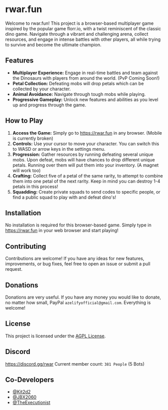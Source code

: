 # rwar.fun

Welcome to rwar.fun! This project is a browser-based multiplayer game inspired by the popular game florr.io, with a twist reminiscent of the classic dino game. Navigate through a vibrant and challenging arena, collect resources, and engage in intense battles with other players, all while trying to survive and become the ultimate champion.

## Features
- **Multiplayer Experience:** Engage in real-time battles and team against the Dinosaurs with players from around the world. (PvP Coming Soon!)
- **Petal Collection:** Defeating mobs will drop petals which can be collected by your character.
- **Animal Avoidance:** Navigate through tough mobs while playing.
- **Progressive Gameplay:** Unlock new features and abilities as you level up and progress through the game.

## How to Play
1. **Access the Game:** Simply go to https://rwar.fun in any browser. (Mobile is currently broken)
2. **Controls:** Use your cursor to move your character. You can switch this to WASD or arrow keys in the settings menu.
3. **Progression:** Gather resources by running defeating several unique mobs. Upon defeat, mobs will have chances to drop different unique petals. Running over them will put them into your inventory. (A magnet will work too)
4. **Crafting:** Collect five of a petal of the same rarity, to attempt to combine them into one petal of the next rarity. Keep in mind you can destroy 1-4 petals in this process!
5. **Squadding:** Create private squads to send codes to specific people, or find a public squad to play with and defeat dino's!

## Installation
No installation is required for this browser-based game. Simply type in https://rwar.fun in your web browser and start playing!

## Contributing
Contributions are welcome! If you have any ideas for new features, improvements, or bug fixes, feel free to open an issue or submit a pull request.

## Donations
Donations are very useful. If you have any money you would like to donate, no matter how small, PayPal `azelifyofficial@gmail.com`. Everything is welcome!

## License
This project is licensed under the [AGPL License](LICENSE).

## Discord
https://discord.gg/rwar 
Current member count: `381 People` (5 Bots)

## Co-Developers

- [@Kit2d2](https://github.com/Kit2d2)
- [@JBX2060](https://github.com/JBX2060)
- [@TheExecutionist](https://github.com/TheExecutionist)
